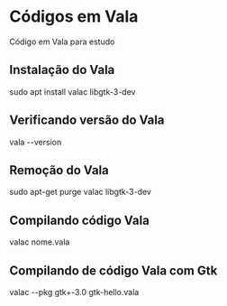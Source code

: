 # Códigos em Vala

Código em Vala para estudo

## Instalação do Vala

sudo apt install valac libgtk-3-dev

## Verificando versão do Vala

vala --version

## Remoção do Vala

sudo apt-get purge valac libgtk-3-dev

## Compilando código Vala

valac nome.vala

## Compilando de código Vala com Gtk

valac --pkg gtk+-3.0 gtk-hello.vala
